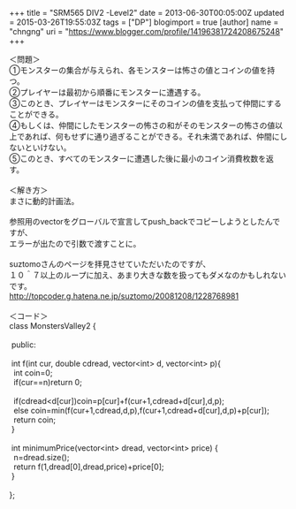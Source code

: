+++
title = "SRM565 DIV2 -Level2"
date = 2013-06-30T00:05:00Z
updated = 2015-03-26T19:55:03Z
tags = ["DP"]
blogimport = true 
[author]
	name = "chngng"
	uri = "https://www.blogger.com/profile/14196381724208675248"
+++

<div dir="ltr" style="text-align: left;" trbidi="on">＜問題＞<br />①モンスターの集合が与えられ、各モンスターは怖さの値とコインの値を持つ。<br />②プレイヤーは最初から順番にモンスターに遭遇する。<br />③このとき、プレイヤーはモンスターにそのコインの値を支払って仲間にすることができる。<br />④もしくは、仲間にしたモンスターの怖さの和がそのモンスターの怖さの値以上であれば、何もせずに通り過ぎることができる。それ未満であれば、仲間にしないといけない。<br />⑤このとき、すべてのモンスターに遭遇した後に最小のコイン消費枚数を返す。<br /><br />＜解き方＞<br />まさに動的計画法。<br /><br />参照用のvectorをグローバルで宣言してpush_backでコピーしようとしたんですが、<br />エラーが出たので引数で渡すことに。<br /><br />suztomoさんのページを拝見させていただいたのですが、<br />１０＾７以上のループに加え、あまり大きな数を扱ってもダメなのかもしれないです。<br /><a href="http://topcoder.g.hatena.ne.jp/suztomo/20081208/1228768981">http://topcoder.g.hatena.ne.jp/suztomo/20081208/1228768981</a><br /><br />＜コード＞<br />class MonstersValley2 {<br /><br /><span class="Apple-tab-span" style="white-space: pre;"> </span>public:<br /><br /><span class="Apple-tab-span" style="white-space: pre;"> </span>int f(int cur, double cdread, vector&lt;int&gt; d, vector&lt;int&gt; p){<br /><span class="Apple-tab-span" style="white-space: pre;">  </span>int coin=0;<br /><span class="Apple-tab-span" style="white-space: pre;">  </span>if(cur==n)return 0;<br /><br /><span class="Apple-tab-span" style="white-space: pre;">  </span>if(cdread&lt;d[cur])coin=p[cur]+f(cur+1,cdread+d[cur],d,p);<br /><span class="Apple-tab-span" style="white-space: pre;">  </span>else coin=min(f(cur+1,cdread,d,p),f(cur+1,cdread+d[cur],d,p)+p[cur]);<br /><span class="Apple-tab-span" style="white-space: pre;">  </span>return coin;<br /><span class="Apple-tab-span" style="white-space: pre;"> </span>}<br /><br /><span class="Apple-tab-span" style="white-space: pre;"> </span>int minimumPrice(vector&lt;int&gt; dread, vector&lt;int&gt; price) {<br /><span class="Apple-tab-span" style="white-space: pre;">  </span>n=dread.size();<br /><span class="Apple-tab-span" style="white-space: pre;">  </span>return f(1,dread[0],dread,price)+price[0];<br /><span class="Apple-tab-span" style="white-space: pre;"> </span>}<br /><br />};<br /><div><br /></div></div>
